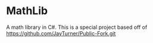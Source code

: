 # MathLib
A math library in C#.
This is a special project based off of https://github.com/JayTurner/Public-Fork.git
